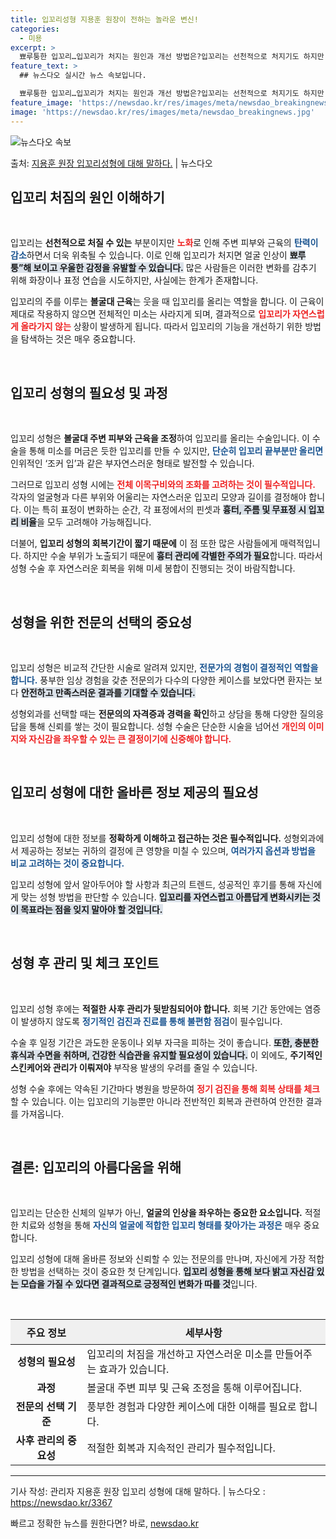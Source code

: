 ```yaml
---
title: 입꼬리성형 지용훈 원장이 전하는 놀라운 변신!
categories:
  - 미용
excerpt: >
  뾰루퉁한 입꼬리…입꼬리가 처지는 원인과 개선 방법은?입꼬리는 선천적으로 처지기도 하지만 노화로 인한 피부와 …
feature_text: >
  ## 뉴스다오 실시간 뉴스 속보입니다.

  뾰루퉁한 입꼬리…입꼬리가 처지는 원인과 개선 방법은?입꼬리는 선천적으로 처지기도 하지만 노화로 인한 피부와 …
feature_image: 'https://newsdao.kr/res/images/meta/newsdao_breakingnews.jpg'
image: 'https://newsdao.kr/res/images/meta/newsdao_breakingnews.jpg'
---
```


![뉴스다오 속보](https://newsdao.kr/res/images/meta/newsdao_breakingnews.jpg)

<p>출처: <a href="https://newsdao.kr/3367" rel="dofollow">지용훈 원장 입꼬리성형에 대해 말하다.</a> | 뉴스다오</p>

<h2 data-ke-size="size26">입꼬리 처짐의 원인 이해하기</h2>

<p data-ke-size="size16">&nbsp;</p>
입꼬리는 <b>선천적으로 처질 수 있는</b> 부분이지만 <b><span style="color: #ee2323;">노화</span></b>로 인해 주변 피부와 근육의 <b><span style="color: #1a5490;">탄력이 감소</span></b>하면서 더욱 위축될 수 있습니다. 이로 인해 입꼬리가 처지면 얼굴 인상이 <b><span style="background-color: #21538527;">뾰루퉁”해 보이고 우울한 감정을 유발할 수 있습니다.</span></b> 많은 사람들은 이러한 변화를 감추기 위해 화장이나 표정 연습을 시도하지만, 사실에는 한계가 존재합니다. 

입꼬리의 주를 이루는 <b>볼굴대 근육</b>는 웃을 때 입꼬리를 올리는 역할을 합니다. 이 근육이 제대로 작용하지 않으면 전체적인 미소는 사라지게 되며, 결과적으로 <b><span style="color: #ee2323;">입꼬리가 자연스럽게 올라가지 않는</span></b> 상황이 발생하게 됩니다. 따라서 입꼬리의 기능을 개선하기 위한 방법을 탐색하는 것은 매우 중요합니다.

<p data-ke-size="size16">&nbsp;</p>

<h2 data-ke-size="size26">입꼬리 성형의 필요성 및 과정</h2>

<p data-ke-size="size16">&nbsp;</p>
입꼬리 성형은 <b>볼굴대 주변 피부와 근육을 조정</b>하여 입꼬리를 올리는 수술입니다. 이 수술을 통해 미소를 머금은 듯한 입꼬리를 만들 수 있지만, <b><span style="color: #1a5490;">단순히 입꼬리 끝부분만 올리면</span></b> 인위적인 ‘조커 입’과 같은 부자연스러운 형태로 발전할 수 있습니다. 

그러므로 입꼬리 성형 시에는 <b><span style="color: #ee2323;">전체 이목구비와의 조화를 고려하는 것이 필수적입니다.</span></b> 각자의 얼굴형과 다른 부위와 어울리는 자연스러운 입꼬리 모양과 길이를 결정해야 합니다. 이는 특히 표정이 변화하는 순간, 각 표정에서의 핀셋과 <b><span style="background-color: #21538527;">흉터, 주름 및 무표정 시 입꼬리 비율</span></b>을 모두 고려해야 가능해집니다. 

더불어, <b>입꼬리 성형의 회복기간이 짧기 때문에</b> 이 점 또한 많은 사람들에게 매력적입니다. 하지만 수술 부위가 노출되기 때문에 <b><span style="background-color: #21538527;">흉터 관리에 각별한 주의가 필요</span></b>합니다. 따라서 성형 수술 후 자연스러운 회복을 위해 미세 봉합이 진행되는 것이 바람직합니다. 

<p data-ke-size="size16">&nbsp;</p>

<h2 data-ke-size="size26">성형을 위한 전문의 선택의 중요성</h2>

<p data-ke-size="size16">&nbsp;</p>
입꼬리 성형은 비교적 간단한 시술로 알려져 있지만, <b><span style="color: #1a5490;">전문가의 경험이 결정적인 역할을 합니다.</span></b> 풍부한 임상 경험을 갖춘 전문의가 다수의 다양한 케이스를 보았다면 환자는 보다 <b><span style="background-color: #21538527;">안전하고 만족스러운 결과를 기대할 수 있습니다.</span></b> 

성형외과를 선택할 때는 <b>전문의의 자격증과 경력을 확인</b>하고 상담을 통해 다양한 질의응답을 통해 신뢰를 쌓는 것이 필요합니다. 성형 수술은 단순한 시술을 넘어선 <b><span style="color: #ee2323;">개인의 이미지와 자신감을 좌우할 수 있는 큰 결정이기에 신중해야 합니다.</span></b> 

<p data-ke-size="size16">&nbsp;</p>

<h2 data-ke-size="size26">입꼬리 성형에 대한 올바른 정보 제공의 필요성</h2>

<p data-ke-size="size16">&nbsp;</p>
입꼬리 성형에 대한 정보를 <b>정확하게 이해하고 접근하는 것은 필수적입니다.</b> 성형외과에서 제공하는 정보는 귀하의 결정에 큰 영향을 미칠 수 있으며, <b><span style="color: #1a5490;">여러가지 옵션과 방법을 비교 고려하는 것이 중요합니다.</span></b> 

입꼬리 성형에 앞서 알아두어야 할 사항과 최근의 트렌드, 성공적인 후기를 통해 자신에게 맞는 성형 방법을 판단할 수 있습니다. <b><span style="background-color: #21538527;">입꼬리를 자연스럽고 아름답게 변화시키는 것이 목표라는 점을 잊지 말아야 할 것입니다.</span></b> 

<p data-ke-size="size16">&nbsp;</p>

<h2 data-ke-size="size26">성형 후 관리 및 체크 포인트</h2>

<p data-ke-size="size16">&nbsp;</p>
입꼬리 성형 후에는 <b>적절한 사후 관리가 뒷받침되어야 합니다.</b> 회복 기간 동안에는 염증이 발생하지 않도록 <b><span style="color: #1a5490;">정기적인 검진과 진료를 통해 불편함 점검</span></b>이 필수입니다. 

수술 후 일정 기간은 과도한 운동이나 외부 자극을 피하는 것이 좋습니다. <b><span style="background-color: #21538527;">또한, 충분한 휴식과 수면을 취하며, 건강한 식습관을 유지할 필요성이 있습니다.</span></b> 이 외에도, <b>주기적인 스킨케어와 관리가 이뤄져야</b> 부작용 발생의 우려를 줄일 수 있습니다.

성형 수술 후에는 약속된 기간마다 병원을 방문하여 <b><span style="color: #ee2323;">정기 검진을 통해 회복 상태를 체크</span></b>할 수 있습니다. 이는 입꼬리의 기능뿐만 아니라 전반적인 회복과 관련하여 안전한 결과를 가져옵니다. 

<p data-ke-size="size16">&nbsp;</p>

<h2 data-ke-size="size26">결론: 입꼬리의 아름다움을 위해</h2>

<p data-ke-size="size16">&nbsp;</p>
입꼬리는 단순한 신체의 일부가 아닌, <b>얼굴의 인상을 좌우하는 중요한 요소입니다.</b> 적절한 치료와 성형을 통해 <b><span style="color: #1a5490;">자신의 얼굴에 적합한 입꼬리 형태를 찾아가는 과정은</span></b> 매우 중요합니다. 

입꼬리 성형에 대해 올바른 정보와 신뢰할 수 있는 전문의를 만나며, 자신에게 가장 적합한 방법을 선택하는 것이 중요한 첫 단계입니다. <b><span style="background-color: #21538527;">입꼬리 성형을 통해 보다 밝고 자신감 있는 모습을 가질 수 있다면 결과적으로 긍정적인 변화가 따를 것</span></b>입니다.

<p data-ke-size="size16">&nbsp;</p>
  
<table style="width: 100%; border-collapse: collapse;">
  <thead>
    <tr>
      <th style="text-align: center; height: 40px; background-color: #f0f0f0;"><b>주요 정보</b></th>
      <th style="text-align: center; height: 40px; background-color: #f0f0f0;"><b>세부사항</b></th>
    </tr>
  </thead>
  <tbody>
    <tr>
      <td style="text-align: center; height: 17px;"><b>성형의 필요성</b></td>
      <td style="text-align: left;">입꼬리의 처짐을 개선하고 자연스러운 미소를 만들어주는 효과가 있습니다.</td>
    </tr>
    <tr>
      <td style="text-align: center; height: 17px;"><b>과정</b></td>
      <td style="text-align: left;">볼굴대 주변 피부 및 근육 조정을 통해 이루어집니다.</td>
    </tr>
    <tr>
      <td style="text-align: center; height: 17px;"><b>전문의 선택 기준</b></td>
      <td style="text-align: left;">풍부한 경험과 다양한 케이스에 대한 이해를 필요로 합니다.</td>
    </tr>
    <tr>
      <td style="text-align: center; height: 17px;"><b>사후 관리의 중요성</b></td>
      <td style="text-align: left;">적절한 회복과 지속적인 관리가 필수적입니다.</td>
    </tr>
  </tbody>
</table>

<hr /> 

기사 작성: 관리자 지용훈 원장 입꼬리 성형에 대해 말하다. | 뉴스다오 : https://newsdao.kr/3367 

빠르고 정확한 뉴스를 원한다면? 바로, <a href="https://newsdao.kr" rel="dofollow">newsdao.kr</a>


